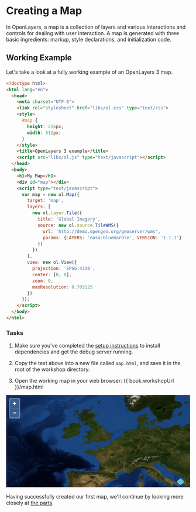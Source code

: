 # Creating a Map

In OpenLayers, a map is a collection of layers and various interactions and controls for dealing with user interaction. A map is generated with three basic ingredients: markup, style declarations, and initialization code.

## Working Example

Let's take a look at a fully working example of an OpenLayers 3 map.

```html
<!doctype html>
<html lang="en">
  <head>
    <meta charset="UTF-8">
    <link rel="stylesheet" href="libs/ol.css" type="text/css">
    <style>
      #map {
        height: 256px;
        width: 512px;
      }
    </style>
    <title>OpenLayers 3 example</title>
    <script src="libs/ol.js" type="text/javascript"></script>
  </head>
  <body>
    <h1>My Map</h1>
    <div id="map"></div>
    <script type="text/javascript">
      var map = new ol.Map({
        target: 'map',
        layers: [
          new ol.layer.Tile({
            title: 'Global Imagery',
            source: new ol.source.TileWMS({
              url: 'http://demo.opengeo.org/geoserver/wms',
              params: {LAYERS: 'nasa:bluemarble', VERSION: '1.1.1'}
            })
          })
        ],
        view: new ol.View({
          projection: 'EPSG:4326',
          center: [0, 0],
          zoom: 0,
          maxResolution: 0.703125
        })
      });
    </script>
  </body>
</html>
```

### Tasks

1.  Make sure you've completed the [setup instructions](../) to install dependencies and get the debug server running.

1.  Copy the text above into a new file called `map.html`, and save it in the root of the workshop directory.

1.  Open the working map in your web browser: {{ book.workshopUrl }}/map.html

![A working map displaying imagery of the world](map1.png)

Having successfully created our first map, we'll continue by looking more closely at [the parts](./dissect.md).

